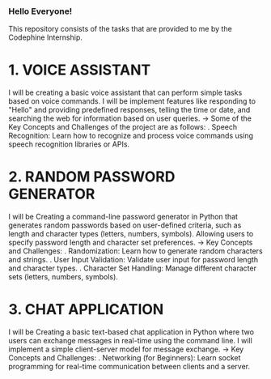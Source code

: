### Hello Everyone!
This repository consists of the tasks that are provided to me by the Codephine Internship.
# 1. VOICE ASSISTANT
I will be creating a basic voice assistant that can perform simple tasks based on voice commands. I will be implement features like responding to "Hello" and providing predefined responses, telling the time or date, and searching the web for information based on user queries.
-> Some of the Key Concepts and Challenges of the project are as follows:
. Speech Recognition: Learn how to recognize and process voice commands using speech recognition libraries or APIs.

# 2. RANDOM PASSWORD GENERATOR
I will be Creating a command-line password generator in Python that generates random passwords based on user-defined criteria, such as length and character types (letters, numbers, symbols). Allowing users to specify password length and character set preferences.
-> Key Concepts and Challenges:
. Randomization: Learn how to generate random characters and strings.
. User Input Validation: Validate user input for password length and character types.
. Character Set Handling: Manage different character sets (letters, numbers, symbols).

# 3. CHAT APPLICATION
I will be Creating a basic text-based chat application in Python where two users can exchange messages in real-time using the command line. I will implement a simple client-server model for message exchange.
-> Key Concepts and Challenges:
. Networking (for Beginners): Learn socket programming for real-time communication between clients and a server.
